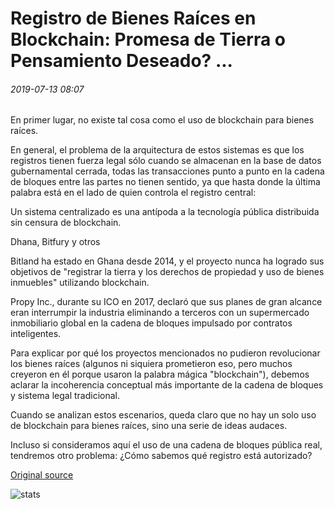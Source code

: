 # Registro de Bienes Raíces en Blockchain: Promesa de Tierra o Pensamiento Deseado? ...

###### 2019-07-13 08:07

En primer lugar, no existe tal cosa como el uso de blockchain para bienes raíces.

En general, el problema de la arquitectura de estos sistemas es que los registros tienen fuerza legal sólo cuando se almacenan en la base de datos gubernamental cerrada, todas las transacciones punto a punto en la cadena de bloques entre las partes no tienen sentido, ya que hasta donde la última palabra está en el lado de quien controla el registro central:

Un sistema centralizado es una antípoda a la tecnología pública distribuida sin censura de blockchain.

Dhana, Bitfury y otros

Bitland ha estado en Ghana desde 2014, y el proyecto nunca ha logrado sus objetivos de "registrar la tierra y los derechos de propiedad y uso de bienes inmuebles" utilizando blockchain.

Propy Inc., durante su ICO en 2017, declaró que sus planes de gran alcance eran interrumpir la industria eliminando a terceros con un supermercado inmobiliario global en la cadena de bloques impulsado por contratos inteligentes.

Para explicar por qué los proyectos mencionados no pudieron revolucionar los bienes raíces (algunos ni siquiera prometieron eso, pero muchos creyeron en él porque usaron la palabra mágica "blockchain"), debemos aclarar la incoherencia conceptual más importante de la cadena de bloques y sistema legal tradicional.

Cuando se analizan estos escenarios, queda claro que no hay un solo uso de blockchain para bienes raíces, sino una serie de ideas audaces.

Incluso si consideramos aquí el uso de una cadena de bloques pública real, tendremos otro problema: ¿Cómo sabemos qué registro está autorizado?

[Original source](https://cointelegraph.com/news/real-estate-registry-on-blockchain-promise-land-or-wishful-thinking)

![stats](https://c.statcounter.com/11760860/0/a89fa40b/1/ "stats")